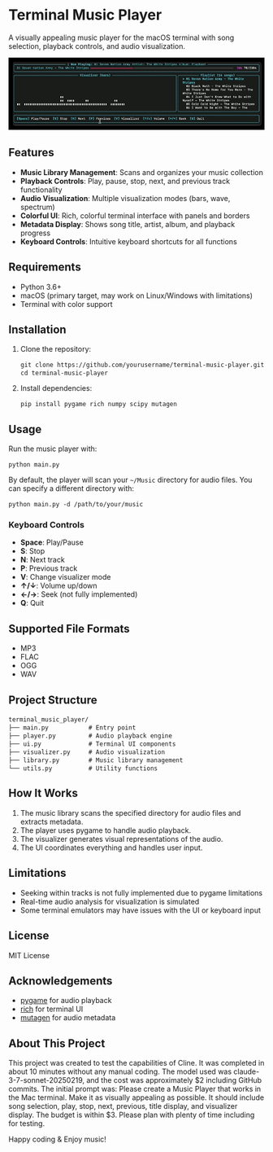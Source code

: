 # Terminal Music Player

A visually appealing music player for the macOS terminal with song selection, playback controls, and audio visualization.

<!-- The GIF demo is available in the repository -->
![Terminal Music Player Demo](terminal-music-player.gif)

## Features

- **Music Library Management**: Scans and organizes your music collection
- **Playback Controls**: Play, pause, stop, next, and previous track functionality
- **Audio Visualization**: Multiple visualization modes (bars, wave, spectrum)
- **Colorful UI**: Rich, colorful terminal interface with panels and borders
- **Metadata Display**: Shows song title, artist, album, and playback progress
- **Keyboard Controls**: Intuitive keyboard shortcuts for all functions

## Requirements

- Python 3.6+
- macOS (primary target, may work on Linux/Windows with limitations)
- Terminal with color support

## Installation

1. Clone the repository:
   ```
   git clone https://github.com/yourusername/terminal-music-player.git
   cd terminal-music-player
   ```

2. Install dependencies:
   ```
   pip install pygame rich numpy scipy mutagen
   ```

## Usage

Run the music player with:

```
python main.py
```

By default, the player will scan your `~/Music` directory for audio files. You can specify a different directory with:

```
python main.py -d /path/to/your/music
```

### Keyboard Controls

- **Space**: Play/Pause
- **S**: Stop
- **N**: Next track
- **P**: Previous track
- **V**: Change visualizer mode
- **↑/↓**: Volume up/down
- **←/→**: Seek (not fully implemented)
- **Q**: Quit

## Supported File Formats

- MP3
- FLAC
- OGG
- WAV

## Project Structure

```
terminal_music_player/
├── main.py           # Entry point
├── player.py         # Audio playback engine
├── ui.py             # Terminal UI components
├── visualizer.py     # Audio visualization
├── library.py        # Music library management
└── utils.py          # Utility functions
```

## How It Works

1. The music library scans the specified directory for audio files and extracts metadata.
2. The player uses pygame to handle audio playback.
3. The visualizer generates visual representations of the audio.
4. The UI coordinates everything and handles user input.

## Limitations

- Seeking within tracks is not fully implemented due to pygame limitations
- Real-time audio analysis for visualization is simulated
- Some terminal emulators may have issues with the UI or keyboard input

## License

MIT License

## Acknowledgements

- [pygame](https://www.pygame.org/) for audio playback
- [rich](https://github.com/Textualize/rich) for terminal UI
- [mutagen](https://mutagen.readthedocs.io/) for audio metadata

## About This Project

This project was created to test the capabilities of Cline. It was completed in about 10 minutes without any manual coding. The model used was claude-3-7-sonnet-20250219, and the cost was approximately $2 including GitHub commits. The initial prompt was:
Please create a Music Player that works in the Mac terminal. Make it as visually appealing as possible. It should include song selection, play, stop, next, previous, title display, and visualizer display. The budget is within $3. Please plan with plenty of time including for testing.

Happy coding & Enjoy music!
